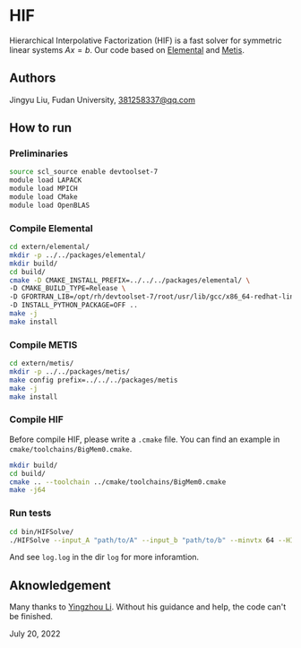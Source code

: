 # HIF

Hierarchical Interpolative Factorization (HIF) is a fast solver for symmetric linear systems $Ax=b$. Our code based on [Elemental](https://github.com/elemental/Elemental) and [Metis](http://glaros.dtc.umn.edu/gkhome/metis/metis/overview).

## Authors

Jingyu Liu, Fudan University, 381258337@qq.com

## How to run

### Preliminaries

``` bash
source scl_source enable devtoolset-7
module load LAPACK
module load MPICH
module load CMake
module load OpenBLAS
```

### Compile Elemental

``` bash
cd extern/elemental/
mkdir -p ../../packages/elemental/
mkdir build/
cd build/
cmake -D CMAKE_INSTALL_PREFIX=../../../packages/elemental/ \
-D CMAKE_BUILD_TYPE=Release \
-D GFORTRAN_LIB=/opt/rh/devtoolset-7/root/usr/lib/gcc/x86_64-redhat-linux/7/  \
-D INSTALL_PYTHON_PACKAGE=OFF ..
make -j
make install
```

### Compile METIS

``` bash
cd extern/metis/
mkdir -p ../../packages/metis/
make config prefix=../../../packages/metis
make -j
make install
```

### Compile HIF

Before compile HIF, please write a `.cmake` file. You can find an example in `cmake/toolchains/BigMem0.cmake`.

``` bash
mkdir build/
cd build/
cmake .. --toolchain ../cmake/toolchains/BigMem0.cmake
make -j64
```

### Run tests

``` bash
cd bin/HIFSolve/
./HIFSolve --input_A "path/to/A" --input_b "path/to/b" --minvtx 64 --HIFbutton true --tol 1e-3 --logApp true
```

And see `log.log` in the dir `log` for more inforamtion.

## Aknowledgement

Many thanks to [Yingzhou Li](https://www.yingzhouli.com/). Without his guidance and help, the code can't be finished.

July 20, 2022
